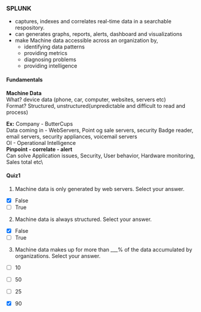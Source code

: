 ### SPLUNK
- captures, indexes and correlates real-time data in a searchable respository.
- can generates graphs, reports, alerts, dashboard and visualizations
- make Machine data accessible across an organization by,
  - identifying data patterns
  - providing metrics
  - diagnosing problems
  - providing intelligence
  
#### Fundamentals

**Machine Data**\
What? device data (phone, car, computer, websites, servers etc)\
Format? Structured, unstructured(unpredictable and difficult to read and process)

**Ex:** Company - ButterCups\
Data coming in - WebServers, Point og sale servers, security Badge reader, email servers, security appliances, voicemail servers\
OI - Operational Intelligence\
**Pinpoint - correlate - alert**\
Can solve Application issues, Security, User behavior, Hardware monitoring, Sales total etc\

#### Quiz1
1. Machine data is only generated by web servers.
Select your answer.
- [x] False
- [ ] True

2. Machine data is always structured.
Select your answer.
- [x] False
- [ ] True

3. Machine data makes up for more than ___% of the data accumulated by organizations.
Select your answer.
- [ ] 10
- [ ] 50
- [ ] 25
- [x] 90


